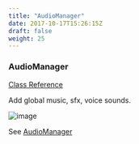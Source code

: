 ```yaml
---
title: "AudioManager"
date: 2017-10-17T15:26:15Z
draft: false
weight: 25
---
```


### AudioManager

[Class Reference](/PinGod.VP.Examples/html/classAudioManager.html)

Add global music, sfx, voice sounds.

![image](../../images/audiomanager_options.jpg)

See [AudioManager](../../game-assets/audiomanager)